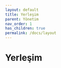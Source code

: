 ```yaml
---
layout: default
title: Yerleşim
parent: Yönetim
nav_order: 1
has_children: true
permalink: /docs/layout
---
```


# Yerleşim
